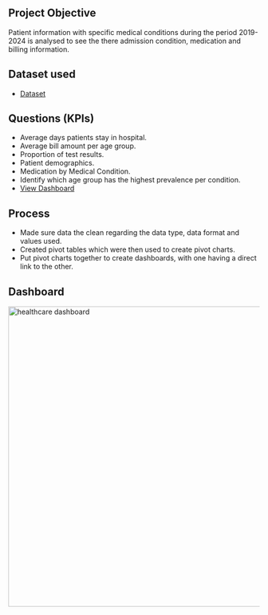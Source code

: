 ## Project Objective
Patient information with specific medical conditions during the period 2019-2024 is analysed to see the there admission condition, medication and billing information. 
## Dataset used
- <a href =  https://github.com/tmodise08/Healthcare-excel-Dashboard/blob/main/healthcare%20records_dataset.xlsx > Dataset</a>
## Questions (KPIs)
-	Average days patients stay in hospital.
-	Average bill amount per age group.
-	Proportion of test results.
-	Patient demographics.
-	Medication by Medical Condition.
-	Identify which age group has the highest prevalence per condition.
- <a href =  https://github.com/tmodise08/Healthcare-excel-Dashboard/blob/main/healthcare%20dashboard.PNG > View Dashboard </a>
## Process
-	Made sure data the clean regarding the data type, data format and values used.
-	Created pivot tables which were then used to create pivot charts.
-	Put pivot charts together to create dashboards, with one having a direct link to the other.
## Dashboard
<img width="1382" height="603" alt="healthcare dashboard" src="https://github.com/user-attachments/assets/50772583-3f3f-450a-b051-4eaa3a22117e" />


